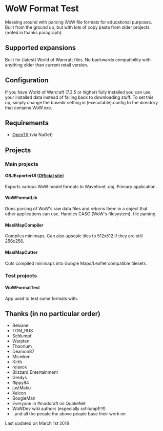 # WoW Format Test
Messing around with parsing WoW file formats for educational purposes.
Built from the ground up, but with lots of copy pasta from older projects (noted in thanks paragraph).

## Supported expansions
Built for (latest) World of Warcraft files. No backwards compatibility with anything older than current retail version.

## Configuration
If you have World of Warcraft (7.3.5 or higher) fully installed you can use your installed data instead of falling back to downloading stuff. To set this up, simply change the basedir setting in (executable).config to the directory that contains WoW.exe.

## Requirements
- [OpenTK](http://www.opentk.com/) (via NuGet)

## Projects
### Main projects
#### OBJExporterUI ([Official site](https://marlam.in/obj/))
Exports various WoW model formats to Wavefront .obj. Primary application.
#### WoWFormatLib
Does parsing of WoW's raw data files and returns them in a object that other applications can use. Handles CASC (WoW's filesystem), file parsing.
#### MaxiMapCompiler
Compiles minimaps. Can also upscale tiles to 512x512 if they are still 256x256.
#### MaxiMapCutter
Cuts compiled minimaps into Google Maps/Leaflet compatible tilesets.
### Test projects
#### WoWFormatTest
App used to test some formats with.

## Thanks (in no particular order)
- Belvane
- TOM_RUS
- Schlumpf
- Warpten
- Thoorium
- Deamon87
- Miceiken
- Kirth
- relaxok
- Blizzard Entertainment
- Gredys
- flippy84
- justMaku
- Xalcon
- BoogieMan
- Everyone in #modcraft on QuakeNet
- WoWDev wiki authors (especially schlumpf!!!!)
- ..and all the people the above people base their work on

Last updated on March 1st 2018
